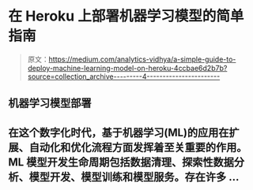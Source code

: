 # 在 Heroku 上部署机器学习模型的简单指南

> 原文：<https://medium.com/analytics-vidhya/a-simple-guide-to-deploy-machine-learning-model-on-heroku-4ccbae6d2b7b?source=collection_archive---------4----------------------->

## 机器学习模型部署

## 在这个数字化时代，基于机器学习(ML)的应用在扩展、自动化和优化流程方面发挥着至关重要的作用。ML 模型开发生命周期包括数据清理、探索性数据分析、模型开发、模型训练和模型服务。存在许多 …
